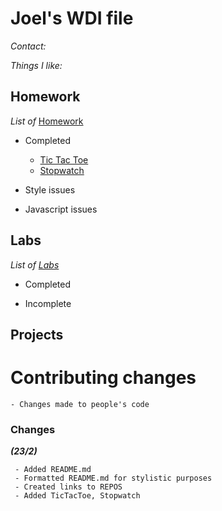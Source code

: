 # Joel's WDI file


_Contact:_

_Things I like:_

## Homework

_List of_ [Homework](https://jeremiahalex.gitbooks.io/sg-wdi-2/content/homework/index.html)


  * Completed


    -  [Tic Tac Toe](https://github.com/misashi/TicTacToe)
    -  [Stopwatch](https://github.com/misashi/Stopwatch)

  * Style issues

  * Javascript issues

## Labs

_List of [Labs](https://jeremiahalex.gitbooks.io/sg-wdi-2/content/labs/index.html)_

  * Completed

  * Incomplete


## Projects



# Contributing changes
```
- Changes made to people's code
```

### Changes

**_(23/2)_**
```
 - Added README.md
 - Formatted README.md for stylistic purposes
 - Created links to REPOS
 - Added TicTacToe, Stopwatch
```
